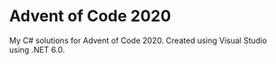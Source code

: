 # Advent of Code 2020
My C# solutions for Advent of Code 2020. Created using Visual Studio using .NET 6.0.
